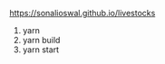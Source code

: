 <!-- github page url -->

https://sonalioswal.github.io/livestocks

<!-- Steps to run the app manualy -->

1. yarn
2. yarn build
3. yarn start
